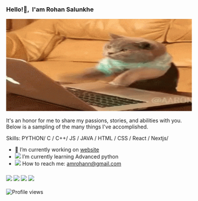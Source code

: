 ### Hello!👋,&nbsp; I'am Rohan Salunkhe
<p align="center">
  <img width=600px, height= 250vh src="banner.gif"/>
</p>

It's an honor for me to share my passions, stories, and abilities with you. Below is a sampling of the many things I've accomplished.

Skills: PYTHON/ C / C++/ JS / JAVA / HTML / CSS / React / Nextjs/
- 🔭 I’m currently working on [website](https://rohan.ml)
- <img src="https://img.icons8.com/color/12/fa314a/critical-thinking--v2.png"/> I’m currently learning Advanced python  
- <img src="https://img.icons8.com/ios-filled/12/fa314a/speech-bubble--v2.png"/> How to reach me: amrohann@gmail.com

### [<img src="https://img.icons8.com/ios/30/fa314a/instagram-new--v3.png"/>](https://www.instagram.com/amrohann/) [<img src="https://img.icons8.com/ios/30/fa314a/facebook--v2.png"/>](https://www.facebook.com/amrohann) [<img src="https://img.icons8.com/ios/30/fa314a/twitter-circled--v2.png"/>](https://twitter.com/Amrohann) [<img src="https://img.icons8.com/ios/30/fa314a/github.png"/>](https://github.com/amrohan)
![Profile views](https://gpvc.arturio.dev/amrohan)  
